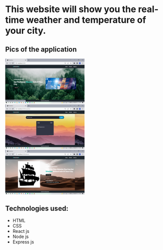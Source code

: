 # This website will show you the real-time weather and temperature of your city.

## Pics of the application

<img src="https://github.com/laxmipandey47/DynamicWeatherWebsite/blob/main/screenshots/home.png" width="50%" height="50%">
<br>
<img src="https://github.com/laxmipandey47/DynamicWeatherWebsite/blob/main/screenshots/weather.png" width="50%" height="50%">
<br>
<img src="https://github.com/laxmipandey47/DynamicWeatherWebsite/blob/main/screenshots/about.png" width="50%" height="50%">
<br>

## Technologies used:

* HTML
* CSS
* React js
* Node js
* Express js
